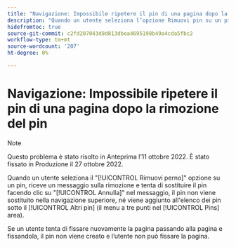 ```yaml
---
title: "Navigazione: Impossibile ripetere il pin di una pagina dopo la rimozione del pin"
description: "Quando un utente seleziona l’opzione Rimuovi pin su un pin, riceve un messaggio sulla rimozione e tenta di sostituire il pin facendo clic su Annulla nel messaggio, il pin non viene sostituito nella navigazione superiore, né viene aggiunto all’elenco dei pin sotto l’area Altro (il menu a tre punti nei pin).Se un utente tenta di ripetere il pin andando sulla pagina e fissandolo, il pin non viene creato e il pin non viene creato, l'utente non può fissare la pagina."
hidefromtoc: true
source-git-commit: c2fd207043d8d813dbea4695198b49a4cda5fbc2
workflow-type: tm+mt
source-wordcount: '207'
ht-degree: 0%

---
```



# Navigazione: Impossibile ripetere il pin di una pagina dopo la rimozione del pin

>[!NOTE]
>
>Questo problema è stato risolto in Anteprima l’11 ottobre 2022. È stato fissato in Produzione il 27 ottobre 2022.

Quando un utente seleziona il &quot;[!UICONTROL Rimuovi perno]&quot; opzione su un pin, riceve un messaggio sulla rimozione e tenta di sostituire il pin facendo clic su &quot;[!UICONTROL Annulla]&quot; nel messaggio, il pin non viene sostituito nella navigazione superiore, né viene aggiunto all&#39;elenco dei pin sotto il [!UICONTROL Altri pin] (il menu a tre punti nel [!UICONTROL Pins] area).

Se un utente tenta di fissare nuovamente la pagina passando alla pagina e fissandola, il pin non viene creato e l’utente non può fissare la pagina.

